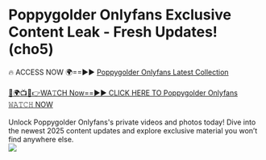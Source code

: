 # Poppygolder Onlyfans Exclusive Content Leak - Fresh Updates! (cho5)

🔥 ACCESS NOW 🌍==►► <a href="https://tinyurl.com/kvy9nzfs" rel="nofollow">Poppygolder Onlyfans Latest Collection</a>
<br><br>
[🔴🌍📺📱👉WA𝚃CH Now==►► CLICK HERE TO Poppygolder Onlyfans 𝚆𝙰𝚃𝙲𝙷 NOW](https://tinyurl.com/kvy9nzfs)
<br><br>
Unlock Poppygolder Onlyfans's private videos and photos today! Dive into the newest 2025 content updates and explore exclusive material you won’t find anywhere else.
<br>
<a href="https://tinyurl.com/kvy9nzfs" rel="nofollow" data-target="animated-image.originalLink"><img src="https://camo.githubusercontent.com/8a4f000d20f83aca3bf7ec5f350d767afa0574a8a352519fd8cfa583a6f93a33/68747470733a2f2f692e696d6775722e636f6d2f644a486b345a712e676966" data-canonical-src="https://i.imgur.com/dJHk4Zq.gif" style="max-width: 100%; display: inline-block;" data-target="animated-image.originalImage"></a>
<br>
